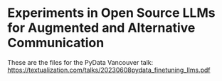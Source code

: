 # Experiments in Open Source LLMs for Augmented and Alternative Communication

These are the files for the PyData Vancouver talk: https://textualization.com/talks/20230608pydata_finetuning_llms.pdf



